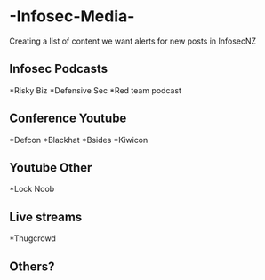 # -Infosec-Media-

Creating a list of content we want alerts for new posts in InfosecNZ

## Infosec Podcasts
*Risky Biz 
*Defensive Sec 
*Red team podcast

## Conference Youtube
*Defcon
*Blackhat 
*Bsides 
*Kiwicon

## Youtube Other 
*Lock Noob

## Live streams 
*Thugcrowd 

## Others? 

